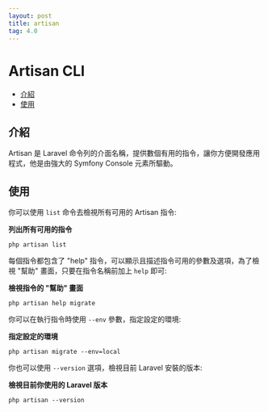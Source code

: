 ```yaml
---
layout: post
title: artisan
tag: 4.0
---
```

# Artisan CLI

- [介紹](#introduction)
- [使用](#usage)

<a name="introduction"></a>
## 介紹

Artisan 是 Laravel 命令列的介面名稱，提供數個有用的指令，讓你方便開發應用程式，他是由強大的 Symfony Console 元素所驅動。

<a name="usage"></a>
## 使用

你可以使用 `list` 命令去檢視所有可用的 Artisan 指令:

**列出所有可用的指令**

	php artisan list

每個指令都包含了 "help" 指令，可以顯示且描述指令可用的參數及選項，為了檢視 "幫助" 畫面，只要在指令名稱前加上 `help` 即可:

**檢視指令的 "幫助" 畫面**

	php artisan help migrate

你可以在執行指令時使用 `--env` 參數，指定設定的環境:

**指定設定的環境**

	php artisan migrate --env=local

你也可以使用 `--version` 選項，檢視目前 Laravel 安裝的版本:

**檢視目前你使用的 Laravel 版本**

	php artisan --version
